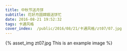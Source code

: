 ```yaml
---
title: 中秋节送月饼
subtitle: 花好月圆嫦娥送饼忙
date: 2016-08-21 19:52:32
tags: 卡通风格
cover_index:  /public/2016/08/21/卡通风格/zt07/07.jpg
---
```



{% asset_img zt07.jpg This is an example image %}
